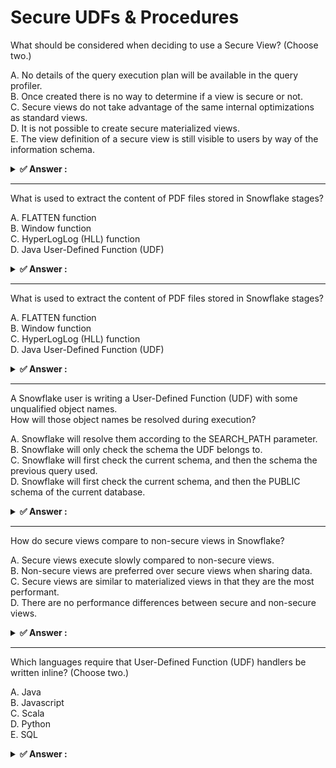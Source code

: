 # Secure UDFs & Procedures                                                                                                                                                                                                                                                                                                                                                                                                        
What should be considered when deciding to use a Secure View? (Choose two.)                                                                                                                                                                                                                                                                                                                                                       
                                                                                                                                                                                                                                                                                                                                                                                                                                  
A. No details of the query execution plan will be available in the query profiler.<br>B. Once created there is no way to determine if a view is secure or not.<br>C. Secure views do not take advantage of the same internal optimizations as standard views.<br>D. It is not possible to create secure materialized views.<br>E. The view definition of a secure view is still visible to users by way of the information schema.
                                                                                                                                                                                                                                                                                                                                                                                                                                  
<details>                                                                                                                                                                                                                                                                                                                                                                                                                         
<summary><strong>✅ Answer : </strong></summary>                                                                                                                                                                                                                                                                                                                                                                                  
<strong>A, C</strong>                                                                                                                                                                                                                                                                                                                                                                                                             
                                                                                                                                                                                                                                                                                                                                                                                                                                  
The correct answer is AC. Secure Views in Snowflake are designed to protect sensitive data by controlling                                                                                                                                                                                                                                                                                                                         
access at the row level and column level, without revealing the underlying query logic or data structure.                                                                                                                                                                                                                                                                                                                         
A is correct because Secure Views do indeed hide the execution plan from the query profiler. This is a key                                                                                                                                                                                                                                                                                                                        
security feature, as it prevents users from understanding how the query is being executed, potentially                                                                                                                                                                                                                                                                                                                            
exposing underlying data access patterns. This obfuscation limits insights into data sources and join                                                                                                                                                                                                                                                                                                                             
strategies, safeguarding against reverse engineering and data exposure.                                                                                                                                                                                                                                                                                                                                                           
C is correct because Secure Views often do not benefit from the same level of optimization as regular views.                                                                                                                                                                                                                                                                                                                      
Snowflake might have to perform extra steps during processing for secure views to enforce the data masking                                                                                                                                                                                                                                                                                                                        
and row level security. This can sometimes lead to slight performance overhead compared to a standard view.                                                                                                                                                                                                                                                                                                                       
Consequently, you should carefully consider performance implications when choosing a secure view.                                                                                                                                                                                                                                                                                                                                 
B is incorrect because Snowflake provides ways to identify whether a view is secure or not. Using the SHOW                                                                                                                                                                                                                                                                                                                        
VIEWS command and inspecting the is_secure property allows one to check the security status.                                                                                                                                                                                                                                                                                                                                      
D is incorrect since it is possible to create secure materialized views. Materialized views are a separate object                                                                                                                                                                                                                                                                                                                 
type that can be either secure or not. The security attribute is managed similarly to non-materialized views.                                                                                                                                                                                                                                                                                                                     
E is incorrect because a core feature of Secure Views is that their definition is hidden from users in the                                                                                                                                                                                                                                                                                                                        
information schema. The query logic itself is masked ensuring that users cannot glean sensitive details aboutdata structures or column mappings via information schema.                                                                                                                                                                                                                                                           
Therefore, the primary considerations when choosing to use a Secure View should be the potential loss of                                                                                                                                                                                                                                                                                                                          
query execution insights and the potential impact on performance optimization.                                                                                                                                                                                                                                                                                                                                                    
Authoritative Links:                                                                                                                                                                                                                                                                                                                                                                                                              
Snowflake Documentation on Secure Views: https://docs.snowflake.com/en/user-guide/views-secure.html                                                                                                                                                                                                                                                                                                                               
Snowflake Documentation on View Security: https://docs.snowflake.com/en/user-guide/security-views.html                                                                                                                                                                                                                                                                                                                            
</details>                                                                                                                                                                                                                                                                                                                                                                                                                        
                                                                                                                                                                                                                                                                                                                                                                                                                                  
                                                                                                                                                                                                                                                                                                                                                                                                                                  
---                                                                                                                                                                                                                                                                                                                                                                                                                               
What is used to extract the content of PDF files stored in Snowflake stages?                                                                                                                                                                                                                                                                                                                                                      
                                                                                                                                                                                                                                                                                                                                                                                                                                  
A. FLATTEN function<br>B. Window function<br>C. HyperLogLog (HLL) function<br>D. Java User-Defined Function (UDF)                                                                                                                                                                                                                                                                                                                 
                                                                                                                                                                                                                                                                                                                                                                                                                                  
<details>                                                                                                                                                                                                                                                                                                                                                                                                                         
<summary><strong>✅ Answer : </strong></summary>                                                                                                                                                                                                                                                                                                                                                                                  
<strong>D</strong>                                                                                                                                                                                                                                                                                                                                                                                                                
                                                                                                                                                                                                                                                                                                                                                                                                                                  
The correct answer is D, a Java User-Defined Function (UDF). Snowflake doesn't natively support extracting                                                                                                                                                                                                                                                                                                                        
content directly from PDF files stored in stages using built-in functions like FLATTEN, Window functions, or                                                                                                                                                                                                                                                                                                                      
HyperLogLog (HLL) functions. These functions serve different purposes: FLATTEN is for flattening semistructured data, window functions perform calculations across a set of table rows that are related to the                                                                                                                                                                                                                    
current row, and HLL functions are for cardinality estimation.                                                                                                                                                                                                                                                                                                                                                                    
Extracting content from PDFs requires specialized libraries capable of parsing the PDF format. A Java UDF                                                                                                                                                                                                                                                                                                                         
provides a mechanism to extend Snowflake's functionality by incorporating external Java code. You can                                                                                                                                                                                                                                                                                                                             
include a Java library such as PDFBox or iText within a UDF to parse the PDF files located in a Snowflake                                                                                                                                                                                                                                                                                                                         
stage. The UDF then reads the PDF file from the stage, uses the library to extract the text or other data, and                                                                                                                                                                                                                                                                                                                    
returns the extracted content as a string or other suitable data type.                                                                                                                                                                                                                                                                                                                                                            
The process typically involves creating a Java class with a method that takes the stage path of the PDF as                                                                                                                                                                                                                                                                                                                        
input, uses the Java PDF library to read and parse the file, and returns the desired content. You then upload                                                                                                                                                                                                                                                                                                                     
the compiled JAR file to an internal stage in Snowflake and register the UDF, pointing it to the Java class and                                                                                                                                                                                                                                                                                                                   
method. This allows you to query the PDF data directly using SQL, invoking the UDF as needed. Snowflake                                                                                                                                                                                                                                                                                                                           
executes the Java code within its secure environment.                                                                                                                                                                                                                                                                                                                                                                             
Using a Java UDF allows for flexible extraction of PDF content, including text, tables, or metadata, enabling                                                                                                                                                                                                                                                                                                                     
further analysis and integration of the extracted data within Snowflake. This approach leverages the                                                                                                                                                                                                                                                                                                                              
extensibility of Snowflake to handle file types and parsing requirements beyond the native capabilities.                                                                                                                                                                                                                                                                                                                          
For further research, refer to the following resources:                                                                                                                                                                                                                                                                                                                                                                           
Snowflake UDFs: https://docs.snowflake.com/en/developer-guide/udf/java/udf-java-creating                                                                                                                                                                                                                                                                                                                                          
Apache PDFBox: https://pdfbox.apache.org/                                                                                                                                                                                                                                                                                                                                                                                         
iText: https://itextpdf.com/en                                                                                                                                                                                                                                                                                                                                                                                                    
</details>                                                                                                                                                                                                                                                                                                                                                                                                                        
                                                                                                                                                                                                                                                                                                                                                                                                                                  
                                                                                                                                                                                                                                                                                                                                                                                                                                  
---                                                                                                                                                                                                                                                                                                                                                                                                                               
What is used to extract the content of PDF files stored in Snowflake stages?                                                                                                                                                                                                                                                                                                                                                      
                                                                                                                                                                                                                                                                                                                                                                                                                                  
A. FLATTEN function<br>B. Window function<br>C. HyperLogLog (HLL) function<br>D. Java User-Defined Function (UDF)                                                                                                                                                                                                                                                                                                                 
                                                                                                                                                                                                                                                                                                                                                                                                                                  
<details>                                                                                                                                                                                                                                                                                                                                                                                                                         
<summary><strong>✅ Answer : </strong></summary>                                                                                                                                                                                                                                                                                                                                                                                  
<strong>D</strong>                                                                                                                                                                                                                                                                                                                                                                                                                
                                                                                                                                                                                                                                                                                                                                                                                                                                  
The correct answer is D. Java User-Defined Function (UDF). Snowflake's built-in functions like FLATTEN,                                                                                                                                                                                                                                                                                                                           
window functions, and HyperLogLog (HLL) functions are not designed to process the binary content of PDF                                                                                                                                                                                                                                                                                                                           
files. Extracting text from PDFs requires more sophisticated parsing logic, often involving libraries capable of                                                                                                                                                                                                                                                                                                                  
understanding the PDF file format. This functionality is not available natively in Snowflake SQL.                                                                                                                                                                                                                                                                                                                                 
Java UDFs allow you to extend Snowflake's capabilities by writing custom code in Java that can interact with                                                                                                                                                                                                                                                                                                                      
external libraries. In this case, a Java UDF could leverage a PDF parsing library like Apache PDFBox or iText to                                                                                                                                                                                                                                                                                                                  
read the PDF binary data from a stage, extract the text, and return it as a result usable within Snowflake.                                                                                                                                                                                                                                                                                                                       
The FLATTEN function (A) is used for unnesting array or object structures, and it is not suitable for parsing                                                                                                                                                                                                                                                                                                                     
binary PDF content. Window functions (B) operate on sets of rows and are for analytical purposes, not                                                                                                                                                                                                                                                                                                                             
document extraction. HLL functions (C) estimate the cardinality of sets and are irrelevant here.                                                                                                                                                                                                                                                                                                                                  
Therefore, a Java UDF is the most appropriate method to handle the specific task of reading and parsing the                                                                                                                                                                                                                                                                                                                       
complex structure of PDF documents stored in Snowflake stages due to its ability to utilize external libraries.                                                                                                                                                                                                                                                                                                                   
Authoritative Links:                                                                                                                                                                                                                                                                                                                                                                                                              
Snowflake User-Defined Functions (UDFs): https://docs.snowflake.com/en/sql-reference/udf-java                                                                                                                                                                                                                                                                                                                                     
Apache PDFBox: https://pdfbox.apache.org/                                                                                                                                                                                                                                                                                                                                                                                         
iText: https://itextpdf.com/                                                                                                                                                                                                                                                                                                                                                                                                      
</details>                                                                                                                                                                                                                                                                                                                                                                                                                        
                                                                                                                                                                                                                                                                                                                                                                                                                                  
                                                                                                                                                                                                                                                                                                                                                                                                                                  
---                                                                                                                                                                                                                                                                                                                                                                                                                               
A Snowflake user is writing a User-Defined Function (UDF) with some unqualified object names.                                                                                                                                                                                                                                                                                                                                     
How will those object names be resolved during execution?                                                                                                                                                                                                                                                                                                                                                                         
                                                                                                                                                                                                                                                                                                                                                                                                                                  
A. Snowflake will resolve them according to the SEARCH_PATH parameter.<br>B. Snowflake will only check the schema the UDF belongs to.<br>C. Snowflake will first check the current schema, and then the schema the previous query used.<br>D. Snowflake will first check the current schema, and then the PUBLIC schema of the current database.                                                                                  
                                                                                                                                                                                                                                                                                                                                                                                                                                  
<details>                                                                                                                                                                                                                                                                                                                                                                                                                         
<summary><strong>✅ Answer : </strong></summary>                                                                                                                                                                                                                                                                                                                                                                                  
<strong>B</strong>                                                                                                                                                                                                                                                                                                                                                                                                                
                                                                                                                                                                                                                                                                                                                                                                                                                                  
The correct answer is B. Snowflake will only check the schema the UDF belongs to.                                                                                                                                                                                                                                                                                                                                                 
When a User-Defined Function (UDF) in Snowflake executes, unqualified object names (like table or view                                                                                                                                                                                                                                                                                                                            
names without a specified schema) are resolved within the context of the UDF's own schema, not the user's                                                                                                                                                                                                                                                                                                                         
current session schema or any search path. This isolation ensures the UDF's behavior is predictable and                                                                                                                                                                                                                                                                                                                           
consistent, independent of where it's called from. Snowflake prioritizes the UDF's schema for resolving                                                                                                                                                                                                                                                                                                                           
unqualified names. If an object isn't found within that schema, the UDF execution will fail. The SEARCH_PATH                                                                                                                                                                                                                                                                                                                      
parameter, while used in the context of queries outside UDFs, does not influence the name resolution within                                                                                                                                                                                                                                                                                                                       
UDFs. Options C and D are incorrect since UDFs do not adhere to the precedence described. A UDF operates                                                                                                                                                                                                                                                                                                                          
within a defined scope, which is crucial for maintaining data integrity and avoiding unexpected conflicts when                                                                                                                                                                                                                                                                                                                    
the function is used in different scenarios with varying database contexts. This approach enhances the                                                                                                                                                                                                                                                                                                                            
modularity and reusability of UDFs in Snowflake.                                                                                                                                                                                                                                                                                                                                                                                  
Authoritative Links:                                                                                                                                                                                                                                                                                                                                                                                                              
Snowflake Documentation on UDFs: https://docs.snowflake.com/en/sql-reference/udf-overview.html (This                                                                                                                                                                                                                                                                                                                              
link provides an overview of UDFs and their behavior)                                                                                                                                                                                                                                                                                                                                                                             
Snowflake Documentation on Schema Resolution: https://docs.snowflake.com/en/sql-reference/nameresolution.html (This link explains Snowflake's name resolution process in detail.)                                                                                                                                                                                                                                                 
</details>                                                                                                                                                                                                                                                                                                                                                                                                                        
                                                                                                                                                                                                                                                                                                                                                                                                                                  
                                                                                                                                                                                                                                                                                                                                                                                                                                  
---                                                                                                                                                                                                                                                                                                                                                                                                                               
How do secure views compare to non-secure views in Snowflake?                                                                                                                                                                                                                                                                                                                                                                     
                                                                                                                                                                                                                                                                                                                                                                                                                                  
A. Secure views execute slowly compared to non-secure views.<br>B. Non-secure views are preferred over secure views when sharing data.<br>C. Secure views are similar to materialized views in that they are the most performant.<br>D. There are no performance differences between secure and non-secure views.                                                                                                                 
                                                                                                                                                                                                                                                                                                                                                                                                                                  
<details>                                                                                                                                                                                                                                                                                                                                                                                                                         
<summary><strong>✅ Answer : </strong></summary>                                                                                                                                                                                                                                                                                                                                                                                  
<strong>A</strong>                                                                                                                                                                                                                                                                                                                                                                                                                
                                                                                                                                                                                                                                                                                                                                                                                                                                  
The correct answer is indeed A. Secure views execute slowly compared to non-secure views. This stems                                                                                                                                                                                                                                                                                                                              
from the fundamental difference in how Snowflake handles access control and query processing for these                                                                                                                                                                                                                                                                                                                            
view types. Secure views enforce row-level and column-level security at query time. This means Snowflake                                                                                                                                                                                                                                                                                                                          
must meticulously check the privileges of the user executing the query against the data underlying the                                                                                                                                                                                                                                                                                                                            
secure view. This constant security evaluation introduces overhead, resulting in slower execution compared to                                                                                                                                                                                                                                                                                                                     
non-secure views. Non-secure views, in contrast, simply present a pre-defined query's result set, skipping                                                                                                                                                                                                                                                                                                                        
these additional security checks. They lack the granularity of access control offered by secure views. While                                                                                                                                                                                                                                                                                                                      
secure views prioritize data protection, they come at the cost of performance.                                                                                                                                                                                                                                                                                                                                                    
Therefore, option B is incorrect because non-secure views are not preferred when sharing sensitive data;                                                                                                                                                                                                                                                                                                                          
secure views are the appropriate choice. Option C is also incorrect as secure views do not function similarly to                                                                                                                                                                                                                                                                                                                  
materialized views regarding performance. Materialized views typically offer faster query performance due to                                                                                                                                                                                                                                                                                                                      
pre-computed results, which contrasts secure view's runtime security checks. Option D is incorrect because,                                                                                                                                                                                                                                                                                                                       
as explained, there are performance differences, with secure views typically performing slower. The added                                                                                                                                                                                                                                                                                                                         
layer of access control inherent to secure views inevitably impacts their speed. Snowflake's documentation                                                                                                                                                                                                                                                                                                                        
details these differences, making it clear that security trade-offs sometimes come with a performance cost.                                                                                                                                                                                                                                                                                                                       
Therefore, A accurately captures the performance difference between the two view types.                                                                                                                                                                                                                                                                                                                                           
Authoritative Links:                                                                                                                                                                                                                                                                                                                                                                                                              
Snowflake Documentation on Secure Views: https://docs.snowflake.com/en/user-guide/views-secure.html                                                                                                                                                                                                                                                                                                                               
Snowflake Documentation on Views: https://docs.snowflake.com/en/user-guide/views-intro.html                                                                                                                                                                                                                                                                                                                                       
</details>                                                                                                                                                                                                                                                                                                                                                                                                                        
                                                                                                                                                                                                                                                                                                                                                                                                                                  
                                                                                                                                                                                                                                                                                                                                                                                                                                  
---                                                                                                                                                                                                                                                                                                                                                                                                                               
Which languages require that User-Defined Function (UDF) handlers be written inline? (Choose two.)                                                                                                                                                                                                                                                                                                                                
                                                                                                                                                                                                                                                                                                                                                                                                                                  
A. Java<br>B. Javascript<br>C. Scala<br>D. Python<br>E. SQL                                                                                                                                                                                                                                                                                                                                                                       
                                                                                                                                                                                                                                                                                                                                                                                                                                  
<details>                                                                                                                                                                                                                                                                                                                                                                                                                         
<summary><strong>✅ Answer : </strong></summary>                                                                                                                                                                                                                                                                                                                                                                                  
<strong>B, E</strong>                                                                                                                                                                                                                                                                                                                                                                                                             
                                                                                                                                                                                                                                                                                                                                                                                                                                  
The question asks about languages that require inline handlers for Snowflake UserDefined Functions (UDFs). Inline UDF handlers mean the code defining the function logicmust be directly embedded within the CREATE FUNCTION statement. Snowflake                                                                                                                                                                                 
supports multiple languages for UDFs, and not all require inline handlers.                                                                                                                                                                                                                                                                                                                                                        
JavaScript and SQL are the two languages that mandate inline handlers within the                                                                                                                                                                                                                                                                                                                                                  
CREATE FUNCTION statement when used for UDFs in Snowflake. This design is because                                                                                                                                                                                                                                                                                                                                                 
both languages are interpreted and can be directly parsed and executed by the                                                                                                                                                                                                                                                                                                                                                     
Snowflake engine without a need for a separate compilation or deployment step. Java,                                                                                                                                                                                                                                                                                                                                              
Scala, and Python, on the other hand, support writing UDF handlers in external files,                                                                                                                                                                                                                                                                                                                                             
which can then be referenced in the CREATE FUNCTION statement, allowing for more                                                                                                                                                                                                                                                                                                                                                  
structured and complex code development. These external handlers can be packaged as                                                                                                                                                                                                                                                                                                                                               
JAR files (for Java and Scala) or as zipped files containing Python code.                                                                                                                                                                                                                                                                                                                                                         
The choice of requiring inline code for JavaScript and SQL stems from their nature as                                                                                                                                                                                                                                                                                                                                             
simpler, scripting-style languages, which typically don't involve separate compilation                                                                                                                                                                                                                                                                                                                                            
steps like Java, Scala, or Python. This simplifies the creation and deployment of simple                                                                                                                                                                                                                                                                                                                                          
functions in Snowflake when using these languages. For more intricate, long-form                                                                                                                                                                                                                                                                                                                                                  
functionality, users would typically opt for Java, Scala, or Python, with external handlers                                                                                                                                                                                                                                                                                                                                       
facilitating structured development practices and code reusability.                                                                                                                                                                                                                                                                                                                                                               
In short, the requirement of inline handlers is a design decision based on the language’s                                                                                                                                                                                                                                                                                                                                         
nature and ease of use in simple scenarios, and it's a deliberate design choice within the                                                                                                                                                                                                                                                                                                                                        
Snowflake UDF architecture.                                                                                                                                                                                                                                                                                                                                                                                                       
Authoritative links:                                                                                                                                                                                                                                                                                                                                                                                                              
Snowflake Documentation on UDFs: Provides general information on UDFs, including                                                                                                                                                                                                                                                                                                                                                  
language support.                                                                                                                                                                                                                                                                                                                                                                                                                 
Snowflake Documentation on JavaScript UDFs: Specifically details how JavaScript UDFs                                                                                                                                                                                                                                                                                                                                              
function in Snowflake, including inline requirements.                                                                                                                                                                                                                                                                                                                                                                             
Snowflake Documentation on SQL UDFs: Shows how SQL UDFs are defined and that the                                                                                                                                                                                                                                                                                                                                                  
code is provided inline.                                                                                                                                                                                                                                                                                                                                                                                                          
Snowflake Documentation on External Handlers for Python : Shows that external                                                                                                                                                                                                                                                                                                                                                     
handlers are allowed for Python UDFs.                                                                                                                                                                                                                                                                                                                                                                                             
</details>                                                                                                                                                                                                                                                                                                                                                                                                                        
                                                                                                                                                                                                                                                                                                                                                                                                                                  
                                                                                                                                                                                                                                                                                                                                                                                                                                  
